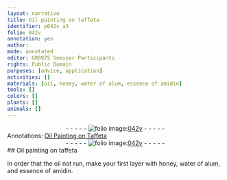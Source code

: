 ```yaml
---
layout: narrative
title: Oil painting on taffeta
identifier: p042v_a3
folio: 042v
annotation: yes
author:
mode: annotated
editor: GR8975 Seminar Participants
rights: Public Domain
purposes: [advice, application]
activities: []
materials: [oil, honey, water of alum, essence of amidin]
tools: []
colors: []
plants: []
animals: []
---
```


 <div class="folio" align="center">- - - - - <a href="http://gallica.bnf.fr/ark:/12148/btv1b10500001g/f90.image" target="_blank"><img src="https://cu-mkp.github.io/GR8975-edition/assets/photo-icon.png" alt="folio image: " style="display:inline-block; margin-bottom:-3px;"/>042v</a> - - - - - </div>   <div class="annotation" align="left">Annotations:
<a href="https://drive.google.com/drive/folders/0BwJi-u8sfkVDTmhNdHU1YnRjeG8" target="_blank">Oil Painting on Taffeta</a>
 </div> <div class="folio" align="center">- - - - - <a href="http://gallica.bnf.fr/ark:/12148/btv1b10500001g/f90.image" target="_blank"><img src="https://cu-mkp.github.io/GR8975-edition/assets/photo-icon.png" alt="folio image: " style="display:inline-block; margin-bottom:-3px;"/>042v</a> - - - - - </div> 
## Oil painting on taffeta

 
In order that the <span class="material">oil</span> not run, make your first layer with <span class="material">honey</span>, <span class="material">water of alum</span>, and <span class="material">essence of amidin</span>.
 